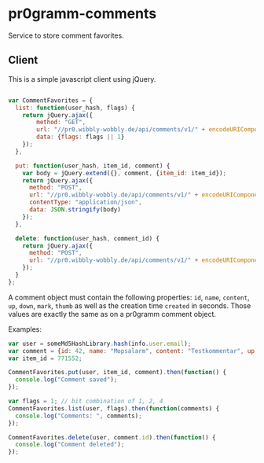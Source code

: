# pr0gramm-comments
Service to store comment favorites.

## Client
This is a simple javascript client using jQuery.
```javascript

var CommentFavorites = {
  list: function(user_hash, flags) {
    return jQuery.ajax({
        method: "GET",
        url: "//pr0.wibbly-wobbly.de/api/comments/v1/" + encodeURIComponent(user_hash),
        data: {flags: flags || 1}
    });
  },

  put: function(user_hash, item_id, comment) {
    var body = jQuery.extend({}, comment, {item_id: item_id});
    return jQuery.ajax({
      method: "POST",
      url: "//pr0.wibbly-wobbly.de/api/comments/v1/" + encodeURIComponent(user_hash),
      contentType: "application/json",
      data: JSON.stringify(body)
    });
  },

  delete: function(user_hash, comment_id) {
    return jQuery.ajax({
      method: "POST",
      url: "//pr0.wibbly-wobbly.de/api/comments/v1/" + encodeURIComponent(user_hash) + "/" + encodeURIComponent(comment_id) + "/delete"
    });
  }
};
```

A comment object must contain the following properties: `id`, `name`, `content`,
`up`, `down`, `mark`, `thumb` as well as the creation time `created` in seconds. Those values are
exactly the same as on a pr0gramm comment object.

Examples:
```javascript
var user = someMd5HashLibrary.hash(info.user.email);
var comment = {id: 42, name: "Mopsalarm", content: "Testkommentar", up:20, down:10, mark:0, created: 1448092867, thumb: "2015/11/21/2b37cf2e3f9774a4.jpg", flags: 1};
var item_id = 771552;

CommentFavorites.put(user, item_id, comment).then(function() {
  console.log("Comment saved");
});

var flags = 1; // bit combination of 1, 2, 4
CommentFavorites.list(user, flags).then(function(comments) {
  console.log("Comments: ", comments);
});

CommentFavorites.delete(user, comment.id).then(function() {
  console.log("Comment deleted");
});
```
